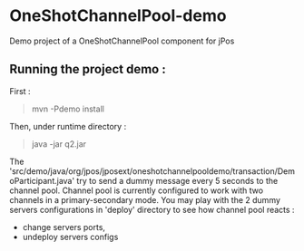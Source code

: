 OneShotChannelPool-demo
=======================

Demo project of a OneShotChannelPool component for jPos

Running the project demo :
--------------------------
First :
> mvn -Pdemo install

Then, under runtime directory :
> java -jar q2.jar

The 'src/demo/java/org/jpos/jposext/oneshotchannelpooldemo/transaction/DemoParticipant.java' try to send a dummy message every 5 seconds to the channel pool.
Channel pool is currently configured to work with two channels in a primary-secondary mode.
You may play with the 2 dummy servers configurations in 'deploy' directory to see how channel pool reacts : 
- change servers ports,
- undeploy servers configs
